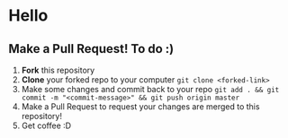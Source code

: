 Hello
=====
Make a Pull Request!
To do :)
------
1) **Fork** this repository  
2) **Clone** your forked repo to your computer ```git clone <forked-link>```  
3) Make some changes and commit back to your repo ```git add . && git commit -m "<commit-message>" && git push origin master```  
4) Make a Pull Request to request your changes are merged to this repository! 
5) Get coffee :D 
